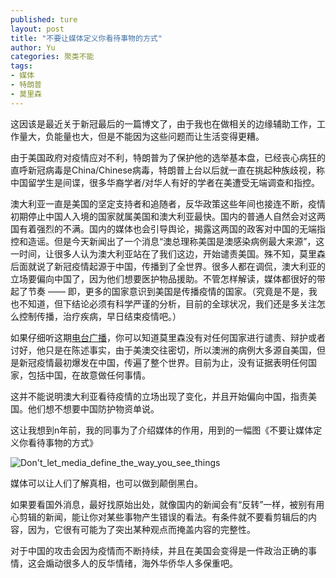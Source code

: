 ```yaml
---
published: ture
layout: post
title: "不要让媒体定义你看待事物的方式"
author: Yu
categories: 聚类不能
tags:
- 媒体
- 特朗普
- 莫里森
---
```


这因该是最近关于新冠最后的一篇博文了，由于我也在做相关的边缘辅助工作，工作量大，负能量也大，但是不能因为这些问题而让生活变得更糟。

由于美国政府对疫情应对不利，特朗普为了保护他的选举基本盘，已经丧心病狂的直呼新冠病毒是China/Chinese病毒，特朗普上台以后就一直在挑起种族歧视，称中国留学生是间谍，很多华裔学者/对华人有好的学者在美遭受无端调查和指控。

澳大利亚一直是美国的坚定支持者和追随者，反华政策这些年间也接连不断，疫情初期停止中国人入境的国家就属美国和澳大利亚最快。国内的普通人自然会对这两国有着强烈的不满。国内的媒体也会引导舆论，揭露这两国的政客对中国的无端指控和造谣。但是今天新闻出了一个消息“澳总理称美国是澳感染病例最大来源”，这一时间，让很多人认为澳大利亚站在了我们这边，开始谴责美国。殊不知，莫里森后面就说了新冠疫情起源于中国，传播到了全世界。很多人都在调侃，澳大利亚的立场要偏向中国了，因为他们想要医护物品援助。不管怎样解读，媒体都很好的带起了节奏 —— 即，更多的国家意识到美国是传播疫情的国家。（究竟是不是，我也不知道，但下结论必须有科学严谨的分析，目前的全球状况，我们还是多关注怎么控制传播，治疗疾病，早日结束疫情吧。）

如果仔细听这期[电台广播](https://www.2gb.com/scott-morrison-says-now-is-the-right-time-to-close-our-borders/)，你可以知道莫里森没有对任何国家进行谴责、辩护或者讨好，他只是在陈述事实，由于美澳交往密切，所以澳洲的病例大多源自美国，但是新冠疫情最初爆发在中国，传遍了整个世界。目前为止，没有证据表明任何国家，包括中国，在故意做任何事情。

这并不能说明澳大利亚看待疫情的立场出现了变化，并且开始偏向中国，指责美国。他们想不想要中国防护物资单说。

这让我想到n年前，我的同事为了介绍媒体的作用，用到的一幅图《不要让媒体定义你看待事物的方式》

![Don't_let_media_define_the_way_you_see_things](https://i.imgur.com/4U367cX.jpg)

媒体可以让人们了解真相，也可以做到颠倒黑白。

如果要看国外消息，最好找原始出处，就像国内的新闻会有“反转”一样，被别有用心剪辑的新闻，能让你对某些事物产生错误的看法。有条件就不要看剪辑后的内容，因为，它很有可能为了突出某种观点而掩盖内容的完整性。

对于中国的攻击会因为疫情而不断持续，并且在美国会变得是一件政治正确的事情，这会煽动很多人的反华情绪，海外华侨华人多保重吧。

